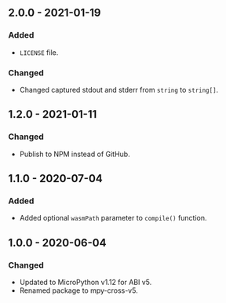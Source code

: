 ## 2.0.0 - 2021-01-19
### Added
- `LICENSE` file.
### Changed
- Changed captured stdout and stderr from `string` to `string[]`.

## 1.2.0 - 2021-01-11
### Changed
- Publish to NPM instead of GitHub.

## 1.1.0 - 2020-07-04
### Added
- Added optional `wasmPath` parameter to `compile()` function.

## 1.0.0 - 2020-06-04
### Changed
- Updated to MicroPython v1.12 for ABI v5.
- Renamed package to mpy-cross-v5.
